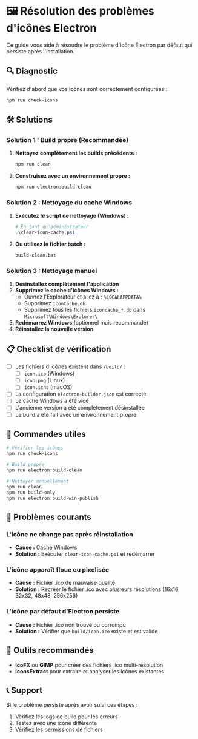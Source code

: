 # 🖼️ Résolution des problèmes d'icônes Electron

Ce guide vous aide à résoudre le problème d'icône Electron par défaut qui persiste après l'installation.

## 🔍 Diagnostic

Vérifiez d'abord que vos icônes sont correctement configurées :

```bash
npm run check-icons
```

## 🛠️ Solutions

### Solution 1 : Build propre (Recommandée)

1. **Nettoyez complètement les builds précédents :**
   ```bash
   npm run clean
   ```

2. **Construisez avec un environnement propre :**
   ```bash
   npm run electron:build-clean
   ```

### Solution 2 : Nettoyage du cache Windows

1. **Exécutez le script de nettoyage (Windows) :**
   ```powershell
   # En tant qu'administrateur
   .\clear-icon-cache.ps1
   ```

2. **Ou utilisez le fichier batch :**
   ```cmd
   build-clean.bat
   ```

### Solution 3 : Nettoyage manuel

1. **Désinstallez complètement l'application**
2. **Supprimez le cache d'icônes Windows :**
   - Ouvrez l'Explorateur et allez à : `%LOCALAPPDATA%`
   - Supprimez `IconCache.db`
   - Supprimez tous les fichiers `iconcache_*.db` dans `Microsoft\Windows\Explorer\`
3. **Redémarrez Windows** (optionnel mais recommandé)
4. **Réinstallez la nouvelle version**

## 📋 Checklist de vérification

- [ ] Les fichiers d'icônes existent dans `/build/` :
  - [ ] `icon.ico` (Windows)
  - [ ] `icon.png` (Linux)
  - [ ] `icon.icns` (macOS)
- [ ] La configuration `electron-builder.json` est correcte
- [ ] Le cache Windows a été vidé
- [ ] L'ancienne version a été complètement désinstallée
- [ ] Le build a été fait avec un environnement propre

## 🎯 Commandes utiles

```bash
# Vérifier les icônes
npm run check-icons

# Build propre
npm run electron:build-clean

# Nettoyer manuellement
npm run clean
npm run build-only
npm run electron:build-win-publish
```

## 🐛 Problèmes courants

### L'icône ne change pas après réinstallation
- **Cause :** Cache Windows
- **Solution :** Exécuter `clear-icon-cache.ps1` et redémarrer

### L'icône apparaît floue ou pixelisée
- **Cause :** Fichier .ico de mauvaise qualité
- **Solution :** Recréer le fichier .ico avec plusieurs résolutions (16x16, 32x32, 48x48, 256x256)

### L'icône par défaut d'Electron persiste
- **Cause :** Fichier .ico non trouvé ou corrompu
- **Solution :** Vérifier que `build/icon.ico` existe et est valide

## 🔧 Outils recommandés

- **IcoFX** ou **GIMP** pour créer des fichiers .ico multi-résolution
- **IconsExtract** pour extraire et analyser les icônes existantes

## 📞 Support

Si le problème persiste après avoir suivi ces étapes :
1. Vérifiez les logs de build pour les erreurs
2. Testez avec une icône différente
3. Vérifiez les permissions de fichiers